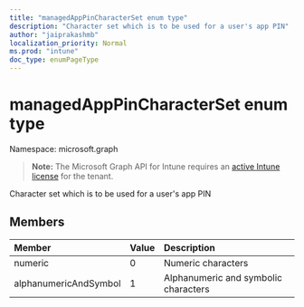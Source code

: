 ```yaml
---
title: "managedAppPinCharacterSet enum type"
description: "Character set which is to be used for a user's app PIN"
author: "jaiprakashmb"
localization_priority: Normal
ms.prod: "intune"
doc_type: enumPageType
---
```


# managedAppPinCharacterSet enum type

Namespace: microsoft.graph

> **Note:** The Microsoft Graph API for Intune requires an [active Intune license](https://go.microsoft.com/fwlink/?linkid=839381) for the tenant.

Character set which is to be used for a user's app PIN

## Members
|Member|Value|Description|
|:---|:---|:---|
|numeric|0|Numeric characters|
|alphanumericAndSymbol|1|Alphanumeric and symbolic characters|
